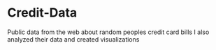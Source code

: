 # Credit-Data
Public data from the web about random peoples credit card bills 
I also analyzed their data and created visualizations

